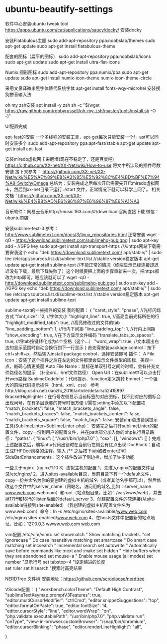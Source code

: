 # ubuntu-beautify-settings
软件中心安装ubuntu tweak tool
https://apps.ubuntu.com/cat/applications/saucy/docky/  安装docky

安装Flatabulous主题
sudo add-apt-repository ppa:noobslab/themes
sudo apt-get update
sudo apt-get install flatabulous-theme

配套的图标（扁平的图标）
sudo add-apt-repository ppa:noobslab/icons
sudo apt-get update
sudo apt-get install ultra-flat-icons

Numix 圆形图标
sudo add-apt-repository ppa:numix/ppa
sudo apt-get update
sudo apt-get install numix-icon-theme numix-icon-theme-circle

采用文泉译微米黑字体替代系统字体
apt-get install fonts-wqy-microhei
安装搜狗拼音输入法

oh my zsh安装
apt install -y zsh
sh -c "$(wget https://raw.github.com/robbyrussell/oh-my-zsh/master/tools/install.sh -O -)"

UI配置完成


apt-fast的安装  一个多线程的安装工具，apt-get每次只能安装一个f，ast可以同时安装多个
sudo add-apt-repository ppa:apt-fast/stable
apt-get update
apt-get install apt-fast

安装miredo虚拟网卡来翻墙(现在不稳定了，还是百度吧)
https://github.com/XX-net/XX-Net/wiki/How-to-use  将文中所涉及的插件尽数安装
接下来参考：
https://github.com/XX-net/XX-Net/wiki/%E5%AE%89%E8%A3%85%E5%92%8C%E4%BD%BF%E7%94%A8-SwitchyOmega
总结为：安装完成之后每次开启需要先开启miredo虚拟网卡，然后到xx-net目录下运行 ./start 文件，正常情况下就可以科学上网了。
相关文档：https://github.com/XX-net/XX-Net/wiki/%E4%B8%AD%E6%96%87%E6%96%87%E6%A1%A3

音乐软件：网易云音乐http://music.163.com/#/download  官网直接下载
微信：ubuntu商店

安装sublime-text-3
参考：http://www.sublimetext.com/docs/3/linux_repositories.html
正常安装
wget -qO - https://download.sublimetext.com/sublimehq-pub.gpg | sudo apt-key add -    //GPG key
sudo apt-get install apt-transport-https  //从https网站下载需要安装这个
echo "deb https://download.sublimetext.com/ apt/stable/" | sudo tee /etc/apt/sources.list.d/sublime-text.list   //stable version稳定版本
apt-get update
apt-get install sublime-text
//不能正常的情况（终端显示已经连接却迟迟没有下载，最后下载失败了）这个时候要把上面的步骤重新来一次，把https都改为http即可，嗯应该就可以了
wget -qO - http://download.sublimetext.com/sublimehq-pub.gpg | sudo apt-key add -    //GPG key
echo "deb https://download.sublimetext.com/ apt/stable/" | sudo tee /etc/apt/sources.list.d/sublime-text.list   //stable version稳定版本
apt-get update
apt-get install sublime-text

sublime-text的一些插件的安装
我的配置：
{
    "caret_style": "phase",  //光标闪烁方式
    "font_size": 12,  //字体大小
    "highlight_line": true,  //高亮当前光标所在的行
    "highlight_modified_tabs": true,   //高亮修改过的文件的tab
    "line_padding_bottom": 1,  //行内下间距
    "line_padding_top": 1,  //行内上间距
    "show_encoding": true,  //在下方显示文件编码
    "translate_tabs_to_spaces": true,  //将tab按键转化成为4个空格（这个...）
    "word_wrap": true,  //文本超出右边的显示范围时自动会换行到下一行显示
}
首先得安装package control：按下ctrl+shift+p，然后输入install package control，选择安装即可
插件：
A File Icon：安装了这个插件之后在左边的文件那里会显示文件类型的图标，美观一点，敲码心情更美丽
Auto File Name：鼠标在单双引号之间的时候，会有补充文件路径名的提示 （补全src、href文件路径）
Open Url：在sublime中可以点击打开web路径
SublimeCodeIntel：代码提示、function定义跳转
Emmet：一个强大的前端代码提示插件（html、xml、css）  参考http://blog.csdn.net/xiaozhi_2016/article/details/52415897
BracketHighlighter：在行号左侧显示当前标签的对应图标，找不到对应的图标会出现问号，在有多层嵌套的符号时很方便
//需在setting中添加以下配置项
"match_brackets": false,
"match_brackets_angle": false,
"match_brackets_braces": false,
"match_brackets_content": false,
"match_brackets_square": false,
"match_tags": false,
安装php语法错误提示工具(SublimeLinter+SublimeLinter-php)：
安装完之后打开sublimeLinter的配置文件，copy一份到用户的配置文件，并在path部分加入你的php执行目录路径：
"paths": {
    "linux": [
        "//usr//bin//php7.0"
    ],
    "osx": [],
    "windows": []
}
完成上述配置之后，编写php代码出错时在当前行左侧会有红点出现
DocBlock：自动生成PHPDoc风格的注释。输入  /**   之后按下tab或者enter即可
SideBarEnhancements：这个插件改进了侧边栏，增加了许多功能


一些关于nginx（nginx/1.10.3）虚拟主机的配置
1、先进入nginx的配置文件目录/etc/nginx/
2、进入sites-available目录，当前目录下有一个default文件，copy一份并命名为你的要创建的虚拟主机的域名（或者其他名字都可以），然后修改这个文件中的server_name（网站名，访问用的域名,比如：server_name www.web.com web.com）和root（站点根目录，比如：/var/www/web），并去掉17行和18行的listen后面的default_server
3、创建配置文件的软连接(从site-available链接到site-enabled)  （我创建的虚拟主机配置文件名为www.web.com）命令：ln -s /etc/nginx/sites-available/www.web.com /etc/nginx/sites-enabled/www.web.com
4、在hosts文件中配置新的站点地址，比如：127.0.0.3 wwww.web.com web.com

vim配置
/etc/vim/vimrc
set showmatch       " Show matching brackets.
"set ignorecase     " Do case insensitive matching
set smartcase       " Do smart case matching
set incsearch      " Incremental search
set autowrite      " Automatically save before commands like :next and :make
set hidden     " Hide buffers when they are abandoned
set mouse=a        " Enable mouse usage (all modes)
set number	"显示行号
set tabstop=4   "设定缩进的长度  
set ruler
set hlsearch    "搜索时高亮结果

NERDTree 文件树
安装地址：https://github.com/scrooloose/nerdtree

VScode配置：
{
    "workbench.colorTheme": "Default High Contrast",
    "sublimeTextKeymap.promptV3Features": true,
    "editor.multiCursorModifier": "ctrlCmd",
    "editor.snippetSuggestions": "top",
    "editor.formatOnPaste": true,
    "editor.fontSize": 14,    
    "editor.cursorStyle": "line",
    "editor.wordWrap": "on",
    "php.validate.executablePath": "/usr/bin/php7.0",
    "php.validate.run": "onType",
    "view-in-browser.customBrowser": "/snap/bin/chromium",
    "editor.cursorBlinking": "phase",
    "editor.renderLineHighlight": "all",
    
}


